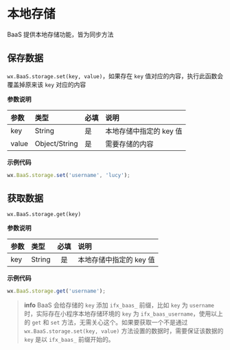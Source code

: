 # 本地存储

BaaS 提供本地存储功能，皆为同步方法


## 保存数据

`wx.BaaS.storage.set(key, value)`，如果存在 `key` 值对应的内容，执行此函数会覆盖掉原来该 `key` 对应的内容

**参数说明**

| 参数   | 类型          | 必填 | 说明 |
| :---- | :------------ | :-- | :-- |
| key   | String        | 是  | 本地存储中指定的 key 值 |
| value | Object/String | 是  | 需要存储的内容 |

**示例代码**

```js
wx.BaaS.storage.set('username', 'lucy');
```

## 获取数据

`wx.BaaS.storage.get(key)`

**参数说明**

| 参数 | 类型   | 必填 | 说明 |
| :-- | :----- | :-: | :-- |
| key | String | 是  | 本地存储中指定的 key 值 |


**示例代码**

```js
wx.BaaS.storage.get('username');
```

> **info**
> BaaS 会给存储的 `key` 添加 `ifx_baas_` 前缀，比如 `key` 为 `username` 时，实际存在小程序本地存储环境的 `key` 为 `ifx_baas_username`，使用以上的 `get` 和 `set` 方法，无需关心这个。如果要获取一个不是通过 `wx.BaaS.storage.set(key, value)` 方法设置的数据时，需要保证该数据的 `key` 是以 `ifx_baas_` 前缀开始的。